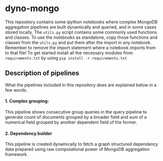 # dyno-mongo

This repository contains some ipython notebooks where complex MongoDB aggregation pipelines are built dynamically and queried, and in some cases stored locally. The `utils.py` script contains some commonly used functions and classes. To use the notebooks as standalone, copy those functions and classes from the `utils.py` and put them after the import in any notebook. Remember to remove the import statement where a notebook imports from to that file! To get started install all the necessary modules from `requirements.txt` by using `pip install -r requirements.txt`

## Description of pipelines

What the pipelines included in this repository does are explained below in a few words:

#### 1. Complex grouping:

This pipeline shows consecutive group queries in the query pipeline to generate count of documents grouped by a broader field and sum of a numerical field grouped by another dependent field of the former.

#### 2. Dependency builder

This pipeline is created dynamically to fetch a graph structured dependency data prepared using raw computational power of MongoDB aggregation framework.
